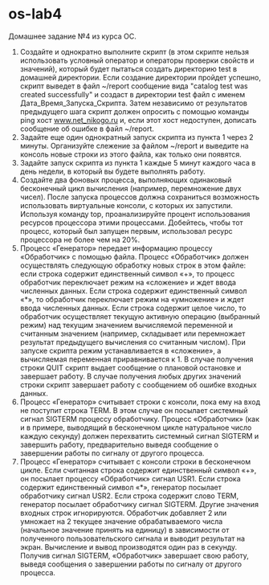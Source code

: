 # os-lab4
Домашнее задание №4 из курса ОС.<br/>
1. Создайте и однократно выполните скрипт (в этом скрипте нельзя использовать условный оператор и
операторы проверки свойств и значений), который будет пытаться создать директорию test в
домашней директории. Если создание директории пройдет успешно, скрипт выведет в файл ~/report
сообщение вида "catalog test was created successfully" и создаст в директории test
файл с именем Дата_Время_Запуска_Скрипта. Затем независимо от результатов предыдущего шага
скрипт должен опросить с помощью команды ping хост www.net_nikogo.ru и, если этот хост
недоступен, дописать сообщение об ошибке в файл ~/report.<br/>
2. Задайте еще один однократный запуск скрипта из пункта 1 через 2 минуты. Организуйте слежение за
файлом ~/report и выведите на консоль новые строки из этого файла, как только они появятся.<br/>
3. Задайте запуск скрипта из пункта 1 каждые 5 минут каждого часа в день недели, в который вы будете
выполнять работу.<br/>
4. Создайте два фоновых процесса, выполняющих одинаковый бесконечный цикл вычисления (например,
перемножение двух чисел). После запуска процессов должна сохраниться возможность использовать
виртуальные консоли, с которых их запустили. Используя команду top, проанализируйте процент
использования ресурсов процессора этими процессами. Добейтесь, чтобы тот процесс, который был
запущен первым, использовал ресурс процессора не более чем на 20%.<br/>
5. Процесс «Генератор» передает информацию процессу «Обработчик» с помощью файла. Процесс
«Обработчик» должен осуществлять следующую обработку новых строк в этом файле: если строка
содержит единственный символ «+», то процесс обработчик переключает режим на «сложение» и ждет 
ввода численных данных. Если строка содержит единственный символ «*», то обработчик переключает
режим на «умножение» и ждет ввода численных данных. Если строка содержит целое число, то
обработчик осуществляет текущую активную операцию (выбранный режим) над текущим значением
вычисляемой переменной и считанным значением (например, складывает или перемножает результат
предыдущего вычисления со считанным числом). При запуске скрипта режим устанавливается в
«сложение», а вычисляемая переменная приравнивается к 1. В случае получения строки QUIT скрипт
выдает сообщение о плановой остановке и завершает работу. В случае получения любых других значений
строки скрипт завершает работу с сообщением об ошибке входных данных.<br/>
6. Процесс «Генератор» считывает строки с консоли, пока ему на вход не поступит строка TERM. В этом
случае он посылает системный сигнал SIGTERM процессу обработчику. Процесс «Обработчик» (как и в
примере, выводящий в бесконечном цикле натуральное число каждую секунду) должен перехватить
системный сигнал SIGTERM и завершить работу, предварительно выведя сообщение о завершении
работы по сигналу от другого процесса.<br/>
7. Процесс «Генератор» считывает с консоли строки в бесконечном цикле. Если считанная строка содержит
единственный символ «+», он посылает процессу «Обработчик» сигнал USR1. Если строка содержит
единственный символ «*», генератор посылает обработчику сигнал USR2. Если строка содержит слово
TERM, генератор посылает обработчику сигнал SIGTERM. Другие значения входных строк игнорируются.
Обработчик добавляет 2 или умножает на 2 текущее значение обрабатываемого числа (начальное
значение принять на единицу) в зависимости от полученного пользовательского сигнала и выводит
результат на экран. Вычисление и вывод производятся один раз в секунду. Получив сигнал SIGTERM,
«Обработчик» завершает свою работу, выведя сообщения о завершении работы по сигналу от другого
процесса.
